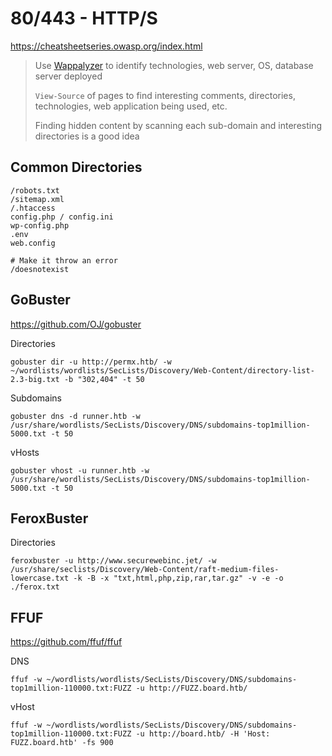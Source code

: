 # 80/443 - HTTP/S
https://cheatsheetseries.owasp.org/index.html

> Use [Wappalyzer](https://www.wappalyzer.com/download) to identify technologies, web server, OS, database server deployed
> 
> `View-Source` of pages to find interesting comments, directories, technologies, web application being used, etc.
> 
> Finding hidden content by scanning each sub-domain and interesting directories is a good idea

## Common Directories
```
/robots.txt
/sitemap.xml
/.htaccess
config.php / config.ini
wp-config.php
.env
web.config

# Make it throw an error
/doesnotexist
```
## GoBuster
https://github.com/OJ/gobuster

Directories
```
gobuster dir -u http://permx.htb/ -w ~/wordlists/wordlists/SecLists/Discovery/Web-Content/directory-list-2.3-big.txt -b "302,404" -t 50
```

Subdomains
```
gobuster dns -d runner.htb -w /usr/share/wordlists/SecLists/Discovery/DNS/subdomains-top1million-5000.txt -t 50
```

vHosts
```
gobuster vhost -u runner.htb -w /usr/share/wordlists/SecLists/Discovery/DNS/subdomains-top1million-5000.txt -t 50
```

## FeroxBuster
Directories
```
feroxbuster -u http://www.securewebinc.jet/ -w /usr/share/seclists/Discovery/Web-Content/raft-medium-files-lowercase.txt -k -B -x "txt,html,php,zip,rar,tar.gz" -v -e -o ./ferox.txt
```
## FFUF
https://github.com/ffuf/ffuf

DNS
```
ffuf -w ~/wordlists/wordlists/SecLists/Discovery/DNS/subdomains-top1million-110000.txt:FUZZ -u http://FUZZ.board.htb/
```

vHost
```
ffuf -w ~/wordlists/wordlists/SecLists/Discovery/DNS/subdomains-top1million-110000.txt:FUZZ -u http://board.htb/ -H 'Host: FUZZ.board.htb' -fs 900
```